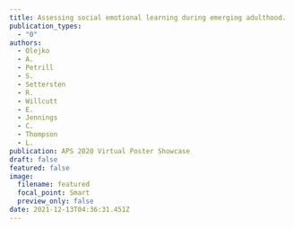 ```yaml
---
title: Assessing social emotional learning during emerging adulthood.
publication_types:
  - "0"
authors:
  - Olejko
  - A.
  - Petrill
  - S.
  - Settersten
  - R.
  - Willcutt
  - E.
  - Jennings
  - C.
  - Thompson
  - L.
publication: APS 2020 Virtual Poster Showcase
draft: false
featured: false
image:
  filename: featured
  focal_point: Smart
  preview_only: false
date: 2021-12-13T04:36:31.451Z
---
```

